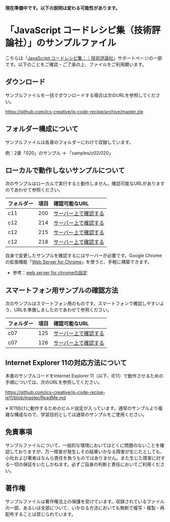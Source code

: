 **現在準備中です。以下の説明は変わる可能性があります。**

# 「JavaScript コードレシピ集（技術評論社）」のサンプルファイル
こちらは「[JavaScript コードレシピ集：｜技術評論社](https://gihyo.jp/book/2019/978-4-297-10368-2/support)」サポートページの一部です。以下のことをご確認・ご了承の上、ファイルをご利用願います。

## ダウンロード
サンプルファイルを一括でダウンロードする場合は次のURLを参照してください。

https://github.com/ics-creative/js-code-recipe/archive/master.zip

## フォルダー構成について
サンプルファイルは各章のフォルダーにわけて収録しています。

例：2章「020」のサンプル → 「samples/c02/020」

## ローカルで動作しないサンプルについて

次のサンプルはローカルで実行すると動作しません。確認可能なURLがありますのであわせて参照ください。

| フォルダー | 項目 |  確認可能なURL  |
|:---|:----|:---|
|  c11 | 200  |  [サーバー上で確認する](https://ics-creative.github.io/js-code-recipe/samples/c11/200/index.html)  |
|  c12 | 214  |  [サーバー上で確認する](https://ics-creative.github.io/js-code-recipe/samples/c12/214/index.html)  |
|  c12 | 215  |  [サーバー上で確認する](https://ics-creative.github.io/js-code-recipe/samples/c12/215/index.html)  |
|  c12 | 218  |  [サーバー上で確認する](https://ics-creative.github.io/js-code-recipe/samples/c12/218/index.html)  |

自身で変更したサンプルを確認するにはサーバーが必要です。Google Chromeの拡張機能「[Web Server for Chrome](https://chrome.google.com/webstore/detail/web-server-for-chrome/ofhbbkphhbklhfoeikjpcbhemlocgigb)」を使うと、手軽に構築できます。

- 参考：[web server for chromeの設定](https://twitter.com/tonkotsuboy_com/status/868397954532495360)

## スマートフォン用サンプルの確認方法

次のサンプルはスマートフォン用のものです。スマートフォンで確認しやすいよう、URLを準備しましたのであわせて参照ください。

| フォルダー | 項目 |  確認可能なURL  |
|:---|:----|:---|
|  c07 | 125  |  [サーバー上で確認する](https://ics-creative.github.io/js-code-recipe/samples/c07/125/index.html)  |
|  c07 | 126  |  [サーバー上で確認する](https://ics-creative.github.io/js-code-recipe/samples/c07/126/index.html)  |


## Internet Explorer 11の対応方法について
本書のサンプルコードをInternet Explorer 11（以下、IE11）で動作させるための手順については、次のURLを参照してください。

https://github.com/ics-creative/js-code-recipe-ie11/blob/master/ReadMe.md

※ IE11向けに動作するためのビルド設定が入っています。通常のサンプルより複雑な構成なので、学習目的としては通常のサンプルをご使用ください。

## 免責事項
サンプルファイルについて、一般的な環境においてはとくに問題のないことを確認しておりますが、万一障害が発生しその結果いかなる障害が生じたとしても、小社および著者はなんら責任を負うものではありません。また生じた障害に対する一切の保証をいたしかねます。必ずご自身の判断と責任においてご利用ください。

## 著作権
サンプルファイルは著作権法上の保護を受けています。収録されているファイルの一部、あるいは全部について、いかなる方法においても無断で複写・複製・再配布することは禁じられています。

